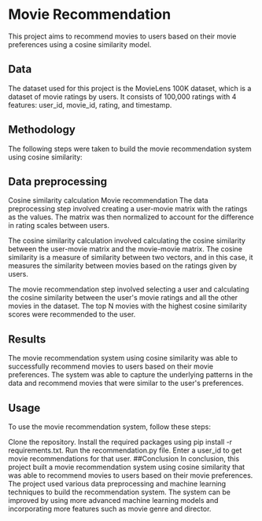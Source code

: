 # Movie Recommendation
This project aims to recommend movies to users based on their movie preferences using a cosine similarity model.

## Data
The dataset used for this project is the MovieLens 100K dataset, which is a dataset of movie ratings by users. It consists of 100,000 ratings with 4 features: user_id, movie_id, rating, and timestamp.

## Methodology
The following steps were taken to build the movie recommendation system using cosine similarity:

## Data preprocessing
Cosine similarity calculation
Movie recommendation
The data preprocessing step involved creating a user-movie matrix with the ratings as the values. The matrix was then normalized to account for the difference in rating scales between users.

The cosine similarity calculation involved calculating the cosine similarity between the user-movie matrix and the movie-movie matrix. The cosine similarity is a measure of similarity between two vectors, and in this case, it measures the similarity between movies based on the ratings given by users.

The movie recommendation step involved selecting a user and calculating the cosine similarity between the user's movie ratings and all the other movies in the dataset. The top N movies with the highest cosine similarity scores were recommended to the user.

## Results
The movie recommendation system using cosine similarity was able to successfully recommend movies to users based on their movie preferences. The system was able to capture the underlying patterns in the data and recommend movies that were similar to the user's preferences.

## Usage
To use the movie recommendation system, follow these steps:

Clone the repository.
Install the required packages using pip install -r requirements.txt.
Run the recommendation.py file.
Enter a user_id to get movie recommendations for that user.
##Conclusion
In conclusion, this project built a movie recommendation system using cosine similarity that was able to recommend movies to users based on their movie preferences. The project used various data preprocessing and machine learning techniques to build the recommendation system. The system can be improved by using more advanced machine learning models and incorporating more features such as movie genre and director.
